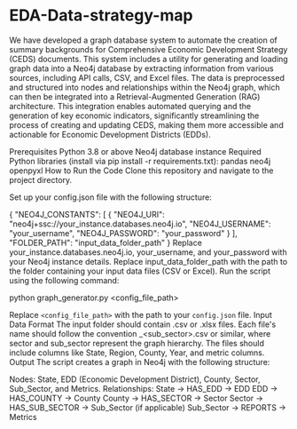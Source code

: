 # EDA-Data-strategy-map
We have developed a graph database system to automate the creation of summary backgrounds for Comprehensive Economic Development Strategy (CEDS) documents. This system includes a utility for generating and loading graph data into a Neo4j database by extracting information from various sources, including API calls, CSV, and Excel files. The data is preprocessed and structured into nodes and relationships within the Neo4j graph, which can then be integrated into a Retrieval-Augmented Generation (RAG) architecture. This integration enables automated querying and the generation of key economic indicators, significantly streamlining the process of creating and updating CEDS, making them more accessible and actionable for Economic Development Districts (EDDs).

Prerequisites
Python 3.8 or above
Neo4j database instance
Required Python libraries (install via pip install -r requirements.txt):
pandas
neo4j
openpyxl
How to Run the Code
Clone this repository and navigate to the project directory.

Set up your config.json file with the following structure:

{
  "NEO4J_CONSTANTS": [
    {
      "NEO4J_URI": "neo4j+ssc://your_instance.databases.neo4j.io",
      "NEO4J_USERNAME": "your_username",
      "NEO4J_PASSWORD": "your_password"
    }
  ],
  "FOLDER_PATH": "input_data_folder_path"
}
Replace your_instance.databases.neo4j.io, your_username, and your_password with your Neo4j instance details.
Replace input_data_folder_path with the path to the folder containing your input data files (CSV or Excel).
Run the script using the following command:

python graph_generator.py <config_file_path>


Replace `<config_file_path>` with the path to your `config.json` file.
Input Data Format
The input folder should contain .csv or .xlsx files.
Each file's name should follow the convention <sector>_<sub_sector>.csv or similar, where sector and sub_sector represent the graph hierarchy.
The files should include columns like State, Region, County, Year, and metric columns.
Output
The script creates a graph in Neo4j with the following structure:

Nodes: State, EDD (Economic Development District), County, Sector, Sub_Sector, and Metrics.
Relationships:
State -> HAS_EDD -> EDD
EDD -> HAS_COUNTY -> County
County -> HAS_SECTOR -> Sector
Sector -> HAS_SUB_SECTOR -> Sub_Sector (if applicable)
Sub_Sector -> REPORTS -> Metrics
